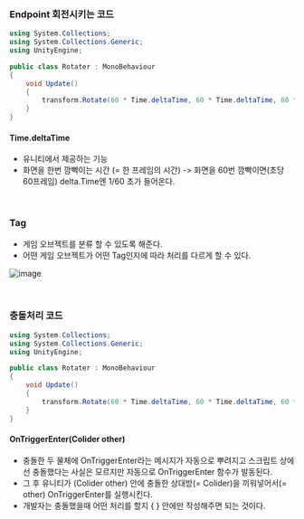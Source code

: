 ### Endpoint 회전시키는 코드
```C#
using System.Collections;
using System.Collections.Generic;
using UnityEngine;

public class Rotater : MonoBehaviour
{  
    void Update()
    {
        transform.Rotate(60 * Time.deltaTime, 60 * Time.deltaTime, 60 * Time.deltaTime);
    }
}
```

#### Time.deltaTime
- 유니티에서 제공하는 기능
- 화면을 한번 깜빡이는 시간 (= 한 프레임의 시간) -> 화면을 60번 깜빡이면(초당 60프레임) delta.Time엔 1/60 초가 들어온다.

<br>

### Tag
- 게임 오브젝트를 분류 할 수 있도록 해준다.
- 어떤 게임 오브젝트가 어떤 Tag인지에 따라 처리를 다르게 할 수 있다.  

![image](https://user-images.githubusercontent.com/79950504/178542267-78aa51b0-8307-44aa-b41f-551cd87cfa41.png)

<br>

### 충돌처리 코드
```C#
using System.Collections;
using System.Collections.Generic;
using UnityEngine;

public class Rotater : MonoBehaviour
{  
    void Update()
    {
        transform.Rotate(60 * Time.deltaTime, 60 * Time.deltaTime, 60 * Time.deltaTime);
    }
}
```

#### OnTriggerEnter(Colider other)
- 충돌한 두 물체에 OnTriggerEnter라는 메시지가 자동으로 뿌려지고 스크립트 상에선 충돌했다는 사실은 모르지만 자동으로 OnTriggerEnter 함수가 발동된다.
- 그 후 유니티가 (Colider other) 안에 충돌한 상대방(= Colider)을 끼워넣어서(= other) OnTriggerEnter를 실행시킨다.
- 개발자는 충돌했을때 어떤 처리를 할지 { } 안에만 작성해주면 되는 것이다.
